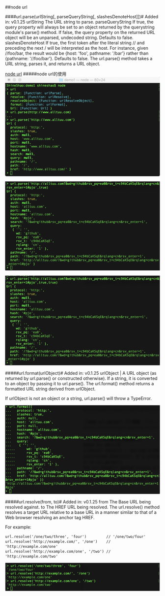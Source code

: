 ##node url

####url.parse(urlString[, parseQueryString[, slashesDenoteHost]])#
Added in: v0.1.25
urlString <String> The URL string to parse.
parseQueryString <Boolean> If true, the query property will always be set to an object returned by the querystring module's parse() method. If false, the query property on the returned URL object will be an unparsed, undecoded string. Defaults to false.
slashesDenoteHost <Boolean> If true, the first token after the literal string // and preceding the next / will be interpreted as the host. For instance, given //foo/bar, the result would be {host: 'foo', pathname: '/bar'} rather than {pathname: '//foo/bar'}. Defaults to false.
The url.parse() method takes a URL string, parses it, and returns a URL object.

[node url](https://nodejs.org/api/url.html#url_url_parse_urlstring_parsequerystring_slashesdenotehost)
#####node url的使用
![node url.parse() 一个参数](https://github.com//freeshineit/node-demo/blob/master/demo2/images/15F40ABE-CC5D-42ED-856D-8434D2DFC117.png?raw=true)

![node url.parse() 两个参数](https://github.com//freeshineit/node-demo/blob/master/demo2/images/CA6C5EAD-0224-459B-8542-70A161528096.png?raw=true)

![node url.parse() 三个参数](https://github.com//freeshineit/node-demo/blob/master/demo2/images/B9B2C3A0-5F92-4360-A618-41E2B3CEBC0E.png?raw=true)

#####url.format(urlObject)#
Added in: v0.1.25
urlObject <Object> | <String> A URL object (as returned by url.parse() or constructed otherwise). If a string, it is converted to an object by passing it to url.parse().
The url.format() method returns a formatted URL string derived from urlObject.

If urlObject is not an object or a string, url.parse() will throw a TypeError.

![node url.format()](https://github.com//freeshineit/node-demo/blob/master/demo2/images/C7E0F6DF-78CD-4059-A47C-3CF79FC142F4.png?raw=true)

#####url.resolve(from, to)#
Added in: v0.1.25
from <String> The Base URL being resolved against.
to <String> The HREF URL being resolved.
The url.resolve() method resolves a target URL relative to a base URL in a manner similar to that of a Web browser resolving an anchor tag HREF.

For example:
```
url.resolve('/one/two/three', 'four')         // '/one/two/four'
url.resolve('http://example.com/', '/one')    // 'http://example.com/one'
url.resolve('http://example.com/one', '/two') // 'http://example.com/two'

```

![node url.format()](https://github.com//freeshineit/node-demo/blob/master/demo2/images/B385FE66-5D87-4A86-B61C-2EC9DB5BBA18.png?raw=true)







